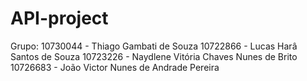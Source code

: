 # API-project

Grupo:
10730044 - Thiago Gambati de Souza
10722866 - Lucas Harâ Santos de Souza
10723226 - Naydlene Vitória Chaves Nunes de Brito
10726683 - João Victor Nunes de Andrade Pereira
